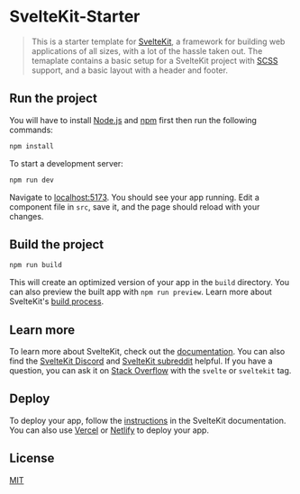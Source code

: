 # SvelteKit-Starter

> This is a starter template for [SvelteKit](https://kit.svelte.dev/), a framework for building web applications of all sizes, with a lot of the hassle taken out. The temaplate contains a basic setup for a SvelteKit project with [SCSS](https://sass-lang.com/install) support, and a basic layout with a header and footer.

## Run the project

You will have to install [Node.js](https://nodejs.org/en/download/) and [npm](https://www.npmjs.com/get-npm) first then run the following commands:

```bash
npm install
```

To start a development server:

```bash
npm run dev
```

Navigate to [localhost:5173](http://localhost:5173). You should see your app running. Edit a component file in `src`, save it, and the page should reload with your changes.

## Build the project

```bash
npm run build
```

This will create an optimized version of your app in the `build` directory. You can also preview the built app with `npm run preview`. Learn more about SvelteKit's [build process](https://kit.svelte.dev/docs#ssr-and-javascript-prerender).

## Learn more

To learn more about SvelteKit, check out the [documentation](https://kit.svelte.dev/docs). You can also find the [SvelteKit Discord](https://discord.gg/svelte) and [SvelteKit subreddit](https://www.reddit.com/r/sveltekit/) helpful. If you have a question, you can ask it on [Stack Overflow](https://stackoverflow.com/questions/tagged/sveltekit) with the `svelte` or `sveltekit` tag.

## Deploy

To deploy your app, follow the [instructions](https://kit.svelte.dev/docs#ssr-and-javascript-prerender) in the SvelteKit documentation. You can also use [Vercel](https://vercel.com/) or [Netlify](https://www.netlify.com/) to deploy your app.

## License

[MIT](LICENSE)
